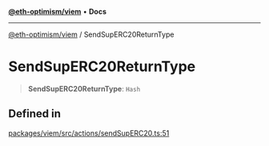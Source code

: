 [**@eth-optimism/viem**](../README.md) • **Docs**

***

[@eth-optimism/viem](../README.md) / SendSupERC20ReturnType

# SendSupERC20ReturnType

> **SendSupERC20ReturnType**: `Hash`

## Defined in

[packages/viem/src/actions/sendSupERC20.ts:51](https://github.com/ethereum-optimism/ecosystem/blob/13a9597363979821622ee318a8281c7048f1a00b/packages/viem/src/actions/sendSupERC20.ts#L51)
